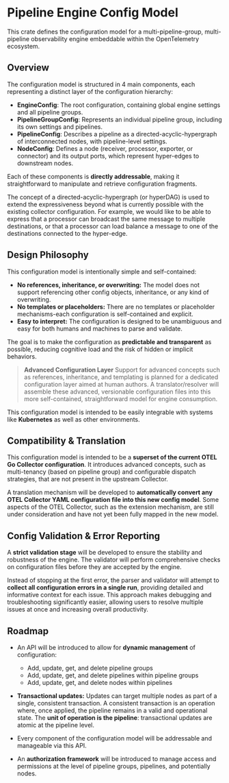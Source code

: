 # Pipeline Engine Config Model

This crate defines the configuration model for a multi-pipeline-group,
multi-pipeline observability engine embeddable within the OpenTelemetry
ecosystem.

## Overview

The configuration model is structured in 4 main components, each representing a
distinct layer of the configuration hierarchy:

- **EngineConfig**: The root configuration, containing global engine settings
  and all pipeline groups.
- **PipelineGroupConfig**: Represents an individual pipeline group, including
  its own settings and pipelines.
- **PipelineConfig**: Describes a pipeline as a directed-acyclic-hypergraph of
  interconnected nodes, with pipeline-level settings.
- **NodeConfig**: Defines a node (receiver, processor, exporter, or connector)
  and its output ports, which represent hyper-edges to downstream nodes.

Each of these components is **directly addressable**, making it straightforward
to manipulate and retrieve configuration fragments.

The concept of a directed-acyclic-hypergraph (or hyperDAG) is used to extend the
expressiveness beyond what is currently possible with the existing collector
configuration. For example, we would like to be able to express that a processor
can broadcast the same message to multiple destinations, or that a processor can
load balance a message to one of the destinations connected to the hyper-edge.

## Design Philosophy

This configuration model is intentionally simple and self-contained:

- **No references, inheritance, or overwriting:** The model does not support
  referencing other config objects, inheritance, or any kind of overwriting.
- **No templates or placeholders:** There are no templates or placeholder
  mechanisms-each configuration is self-contained and explicit.
- **Easy to interpret:** The configuration is designed to be unambiguous and
  easy for both humans and machines to parse and validate.

The goal is to make the configuration as **predictable and transparent** as
possible, reducing cognitive load and the risk of hidden or implicit behaviors.

> **Advanced Configuration Layer** Support for advanced concepts such as
> references, inheritance, and templating is planned for a dedicated
> configuration layer aimed at human authors. A translator/resolver will
> assemble these advanced, versionable configuration files into this more
> self-contained, straightforward model for engine consumption.

This configuration model is intended to be easily integrable with systems like
**Kubernetes** as well as other environments.

## Compatibility & Translation

This configuration model is intended to be a **superset of the current OTEL Go
Collector configuration**. It introduces advanced concepts, such as
multi-tenancy (based on pipeline group) and configurable dispatch strategies,
that are not present in the upstream Collector.

A translation mechanism will be developed to **automatically convert any OTEL
Collector YAML configuration file into this new config model**. Some aspects of
the OTEL Collector, such as the extension mechanism, are still under
consideration and have not yet been fully mapped in the new model.

## Config Validation & Error Reporting

A **strict validation stage** will be developed to ensure the stability and
robustness of the engine. The validator will perform comprehensive checks on
configuration files before they are accepted by the engine.

Instead of stopping at the first error, the parser and validator will attempt to
**collect all configuration errors in a single run**, providing detailed and
informative context for each issue. This approach makes debugging and
troubleshooting significantly easier, allowing users to resolve multiple issues
at once and increasing overall productivity.

## Roadmap

- An API will be introduced to allow for **dynamic management** of
  configuration:

    - Add, update, get, and delete pipeline groups
    - Add, update, get, and delete pipelines within pipeline groups
    - Add, update, get, and delete nodes within pipelines

- **Transactional updates:** Updates can target multiple nodes as part of a
  single, consistent transaction. A consistent transaction is an operation
  where, once applied, the pipeline remains in a valid and operational state.
  The **unit of operation is the pipeline**: transactional updates are atomic at
  the pipeline level.

- Every component of the configuration model will be addressable and manageable
  via this API.

- An **authorization framework** will be introduced to manage access and
  permissions at the level of pipeline groups, pipelines, and potentially nodes.
